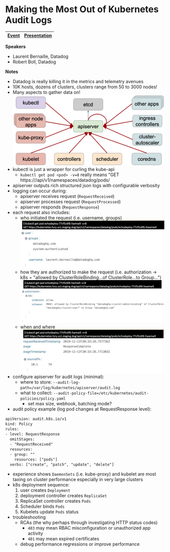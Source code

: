 # Making the Most Out of Kubernetes Audit Logs

| [Event](https://sched.co/Uab7) | [Presentation](presentation/Making%20the%20Most%20out%20of%20Kubernetes%20Audit%20Logs.pdf)
| - | - |

**Speakers**
* Laurent Bernaille, Datadog
* Robert Boll, Datadog

**Notes**
* Datadog is really killing it in the metrics and telemetry avenues
* 10K hosts, dozens of clusters, clusters range from 50 to 3000 nodes!
* Many aspects to gather data on!
![](images/kubernetes.png)
* kubectl is just a wrapper for curling the kube-api
  * ```kubectl get pod <pod> -v=8``` really means "GET https://<apiserver-endpoint>/api/v1/namespaces/datadog/pods/<pod>
* apiserver outputs rich structured json logs with configurable verbosity
* logging can occur during:
  * apiserver receives request (```RequestReceived```)
  * apiserver processes request (```RequestProcessed```)
  * apiserver responds (```RequestResponse```)
* each request also includes:
  * who initiated the request (i.e. username, groups)
![](images/kube-api-user.png)
  * how they are authorized to make the request (i.e. authorization -> k8s = "allowed by ClusterRoleBinding...of ClusterRole...to Group...")
![](images/kube-api-auth.png)
  * when and where
![](images/kube-api-src.png)
* configure apiserver for audit logs (minimal):
  * where to store: ```--audit-log-path=/var/log/kubernetes/apiserver/audit.log```
  * what to collect: ```--audit-policy-file=/etc/kubernetes/audit-policies/policy.yaml```
    * set max size, webhook, batching mode?
* audit policy example (log pod changes at RequestResponse level):
```
apiVersion: audit.k8s.io/v1
kind: Policy
rules:
- level: RequestResponse
  omitStages:
  - "RequestReceived"
  resources:
  - group: ""
    resources: ["pods"]
  verbs: ["create", "patch", "update", "delete"]
```
* experience shows ```DaemonSets``` (i.e. kube-proxy) and kubelet are most taxing on cluster performance especially in very large clusters
* k8s deployment sequence:
  1. user creates ```Deployment```
  2. deployment controller creates ```ReplicaSet```
  3. ReplicaSet controller creates ```Pods```
  4. Scheduler binds ```Pods```
  5. Kubelets update ```Pods``` status
* troubleshooting
  * RCAs (the why perhaps through investigating HTTP status codes)
    * ```403``` may mean RBAC misconfiguration or unauthorized app activity
    * ```401``` may mean expired certificates
  * debug performance regressions or improve performance